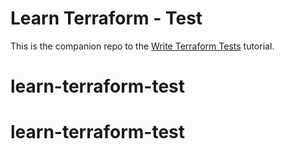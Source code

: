 # Learn Terraform - Test

This is the companion repo to the [Write Terraform Tests](https://developer.hashicorp.com/terraform/language/tests) tutorial.
# learn-terraform-test
# learn-terraform-test
